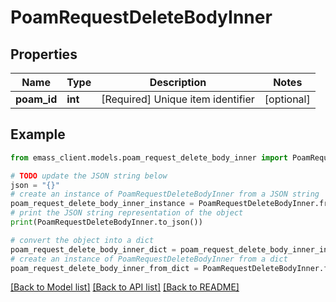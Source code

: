 # PoamRequestDeleteBodyInner


## Properties

Name | Type | Description | Notes
------------ | ------------- | ------------- | -------------
**poam_id** | **int** | [Required] Unique item identifier | [optional] 

## Example

```python
from emass_client.models.poam_request_delete_body_inner import PoamRequestDeleteBodyInner

# TODO update the JSON string below
json = "{}"
# create an instance of PoamRequestDeleteBodyInner from a JSON string
poam_request_delete_body_inner_instance = PoamRequestDeleteBodyInner.from_json(json)
# print the JSON string representation of the object
print(PoamRequestDeleteBodyInner.to_json())

# convert the object into a dict
poam_request_delete_body_inner_dict = poam_request_delete_body_inner_instance.to_dict()
# create an instance of PoamRequestDeleteBodyInner from a dict
poam_request_delete_body_inner_from_dict = PoamRequestDeleteBodyInner.from_dict(poam_request_delete_body_inner_dict)
```
[[Back to Model list]](../README.md#documentation-for-models) [[Back to API list]](../README.md#documentation-for-api-endpoints) [[Back to README]](../README.md)


